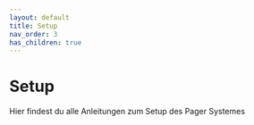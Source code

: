 ```yaml
---
layout: default
title: Setup
nav_order: 3
has_children: true
---
```

# Setup
Hier findest du alle Anleitungen zum Setup des Pager Systemes 